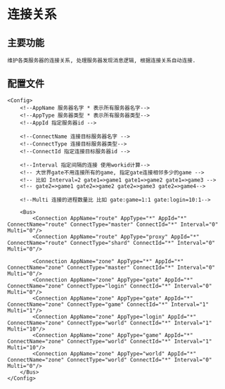 # 连接关系


## 主要功能
	
	维护各类服务器的连接关系, 处理服务器发现消息逻辑, 根据连接关系自动连接.

## 配置文件
	
	<Config>
		<!--AppName 服务器名字 * 表示所有服务器名字-->
		<!--AppType 服务器类型 * 表示所有服务器类型-->
		<!--AppId 指定服务器id -->

		<!--ConnectName 连接目标服务器名字 -->
		<!--ConnectType 连接目标服务器类型-->
		<!--ConnectId 指定连接目标服务器id -->

		<!--Interval 指定间隔的连接 使用workid计算-->
		<!-- 大世界gate不用连接所有的game, 指定gate连接相邻多少的game -->
		<!-- 比如 Interval=2 gate1=>game1 gate1=>game2 gate1=>game3 -->
		<!-- gate2=>game1 gate2=>game2 gate2=>game3 gate2=>game4-->

		<!--Multi 连接的进程数量比 比如 gate:game=1:1 gate:login=10:1-->

		<Bus>
			<Connection AppName="route" AppType="*" AppId="*" ConnectName="route" ConnectType="master" ConnectId="*" Interval="0" Multi="0"/>
			<Connection AppName="route" AppType="proxy" AppId="*" ConnectName="route" ConnectType="shard" ConnectId="*" Interval="0" Multi="0"/>

			<Connection AppName="zone" AppType="*" AppId="*" ConnectName="zone" ConnectType="master" ConnectId="*" Interval="0" Multi="0"/>
			<Connection AppName="zone" AppType="gate" AppId="*" ConnectName="zone" ConnectType="login" ConnectId="*" Interval="0" Multi="0"/>
			<Connection AppName="zone" AppType="gate" AppId="*" ConnectName="zone" ConnectType="game" ConnectId="*" Interval="1" Multi="1"/>
			<Connection AppName="zone" AppType="login" AppId="*" ConnectName="zone" ConnectType="world" ConnectId="*" Interval="1" Multi="10"/>
			<Connection AppName="zone" AppType="game" AppId="*" ConnectName="zone" ConnectType="world" ConnectId="*" Interval="1" Multi="10"/>
			<Connection AppName="zone" AppType="world" AppId="*" ConnectName="zone" ConnectType="world" ConnectId="*" Interval="0" Multi="0"/>
		</Bus>	
	</Config>

